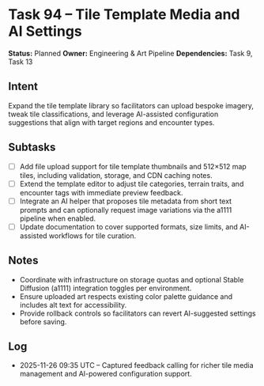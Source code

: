 # Task 94 – Tile Template Media and AI Settings

**Status:** Planned
**Owner:** Engineering & Art Pipeline
**Dependencies:** Task 9, Task 13

## Intent
Expand the tile template library so facilitators can upload bespoke imagery, tweak tile classifications, and leverage AI-assisted configuration suggestions that align with target regions and encounter types.

## Subtasks
- [ ] Add file upload support for tile template thumbnails and 512×512 map tiles, including validation, storage, and CDN caching notes.
- [ ] Extend the template editor to adjust tile categories, terrain traits, and encounter tags with immediate preview feedback.
- [ ] Integrate an AI helper that proposes tile metadata from short text prompts and can optionally request image variations via the a1111 pipeline when enabled.
- [ ] Update documentation to cover supported formats, size limits, and AI-assisted workflows for tile curation.

## Notes
- Coordinate with infrastructure on storage quotas and optional Stable Diffusion (a1111) integration toggles per environment.
- Ensure uploaded art respects existing color palette guidance and includes alt text for accessibility.
- Provide rollback controls so facilitators can revert AI-suggested settings before saving.

## Log
- 2025-11-26 09:35 UTC – Captured feedback calling for richer tile media management and AI-powered configuration support.
